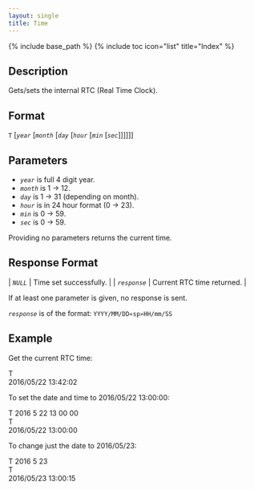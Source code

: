 ```yaml
---
layout: single
title: Time
---
```

{% include base_path %}
{% include toc icon="list" title="Index" %}

## Description

Gets/sets the internal RTC (Real Time Clock).

## Format

`T` [*`year`* [*`month`* [*`day`* [*`hour`* [*`min`* [*`sec`*]]]]]]

## Parameters

  * *`year`* is full 4 digit year.
  * *`month`* is 1 → 12.
  * *`day`* is 1 → 31 (depending on month).
  * *`hour`* is in 24 hour format (0 → 23).
  * *`min`* is 0 → 59.
  * *`sec`* is 0 → 59.

Providing no parameters returns the current time.

## Response Format

| *`NULL`* | Time set successfully. |
| *`response`* | Current RTC time returned. |

If at least one parameter is given, no response is sent.

*`response`* is of the format: `YYYY/MM/DD«sp»HH/mm/SS`

## Example

Get the current RTC time:

<div class="wrap wrap_example wrap_monospace">
<div class="wrap wrap_host_command">T</div>
<div class="wrap wrap_response">2016/05/22 13:42:02</div>
</div>

To set the date and time to 2016/05/22 13:00:00:

<div class="wrap wrap_example wrap_monospace">
<div class="wrap wrap_host_command">T 2016 5 22 13 00 00</div>
<div class="wrap wrap_host_command">T</div>
<div class="wrap wrap_response">2016/05/22 13:00:00</div>
</div>

To change just the date to 2016/05/23:

<div class="wrap wrap_example wrap_monospace">
<div class="wrap wrap_host_command">T 2016 5 23</div>
<div class="wrap wrap_host_command">T</div>
<div class="wrap wrap_response">2016/05/23 13:00:15</div>
</div>
